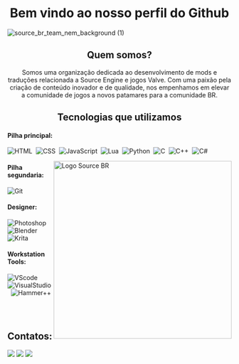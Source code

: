 <!DOCTYPE html>
<h1 align="center">Bem vindo ao nosso perfil do Github</h1>

![source_br_team_nem_background (1)](https://github.com/TeamSourceBR/.github/blob/main/Imagens/source_br_alt1.png?raw=true)

###

<div align="center">

<h2>Quem somos?</h2>
<p>Somos uma organização dedicada ao desenvolvimento de mods e traduções relacionada a Source Engine e jogos Valve. Com uma paixão pela criação de conteúdo inovador e de qualidade, nos empenhamos em elevar a comunidade de jogos a novos patamares para a comunidade BR.</p>

<h2>Tecnologias que utilizamos</h2>
</div>

#### Pilha principal:

![HTML](https://img.shields.io/badge/HTML5-E34F26?style=for-the-badge&logo=html5&logoColor=white)&nbsp;
![CSS](https://img.shields.io/badge/CSS3-1572B6?style=for-the-badge&logo=css3&logoColor=white)&nbsp;
![JavaScript](https://img.shields.io/badge/JavaScript-F7DF1E?style=for-the-badge&logo=javascript&logoColor=black)&nbsp;
![Lua](https://img.shields.io/badge/Lua-2C2D72?style=for-the-badge&logo=lua&logoColor=white)&nbsp;
![Python](https://img.shields.io/badge/Python-3776AB?style=for-the-badge&logo=python&logoColor=white)&nbsp;
![C](https://img.shields.io/badge/C-00599C?style=for-the-badge&logo=c&logoColor=white)&nbsp;
![C++](https://img.shields.io/badge/C%2B%2B-00599C?style=for-the-badge&logo=c%2B%2B&logoColor=white)&nbsp;
![C#](https://img.shields.io/badge/C%23-239120?style=for-the-badge&logo=c-sharp&logoColor=white)&nbsp;

<img src="https://github.com/TeamSourceBR/.github/blob/main/Imagens/computer-illustration.png?raw=true" min-width="400px" max-width="400px" width="400px" align="right" alt="Logo Source BR">

#### Pilha segundaria:

![Git](https://img.shields.io/badge/GIT-E44C30?style=for-the-badge&logo=git&logoColor=white)&nbsp;

#### Designer:

![Photoshop](https://img.shields.io/badge/Adobe%20Photoshop-31A8FF?style=for-the-badge&logo=Adobe%20Photoshop&logoColor=black)&nbsp;
![Blender](https://img.shields.io/badge/blender-%23F5792A.svg?style=for-the-badge&logo=blender&logoColor=white)&nbsp;
![Krita](https://img.shields.io/badge/Krita-203759?style=for-the-badge&logo=krita&logoColor=EEF37B)&nbsp;

#### Workstation Tools:

![VScode](https://img.shields.io/badge/vscode-4285F4?style=for-the-badge&logo=vscode&logoColor=white)&nbsp;
![VisualStudio](https://img.shields.io/badge/Visual_Studio-5C2D91?style=for-the-badge&logo=visual%20studio&logoColor=white)&nbsp;
![Hammer++](https://raw.githubusercontent.com/TeamSourceBR/.github/f43c1f266c5f21b650e1c5febe824ed727c0e058/Imagens/HAMMER++.svg)&nbsp;

&nbsp;

<h2 align="">Contatos:</h2>

<div>
   <a href="https://www.youtube.com/@Source_BR" target="_blank"><img src="https://img.shields.io/badge/YouTube-FF0000?style=for-the-badge&logo=youtube&logoColor=white" target="_blank"></a>
   <a href="https://discord.gg/tVNv6SNZZT" target="_blank"><img src="https://img.shields.io/badge/Discord-7289DA?style=for-the-badge&logo=discord&logoColor=white" target="_blank"></a>
   <a href="https://www.moddb.com/company/source-br" target="_blank"><img src="https://github.com/TeamSourceBR/.github/blob/main/Imagens/image.png?raw=true" target="_blank"></a>

</div>
